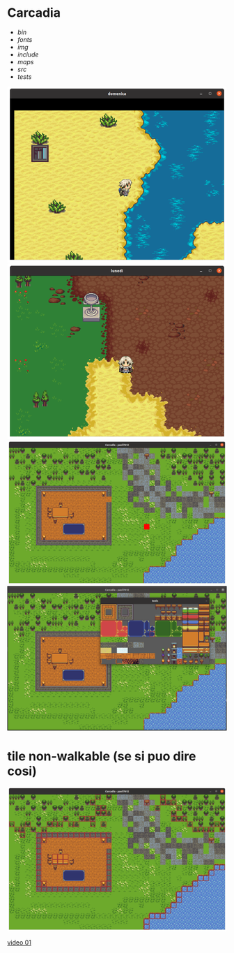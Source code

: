 # Carcadia

- *bin*
- *fonts*
- *img*
- *include*
- *maps*
- *src*
- *tests*

<img src="doc/006.png">
<img src="doc/010.png">

<img src="doc/003.png">
<img src="doc/004.png">

# tile non-walkable (se si puo dire cosi) 

<img src="doc/005.png">

<a href="doc/v01.mkv"> video 01 </a>
